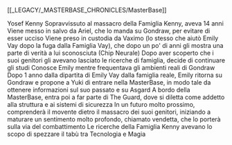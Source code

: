 [[_LEGACY/_MASTERBASE_CHRONICLES/MasterBase]]

Yosef Kenny
Sopravvissuto al massacro della Famiglia Kenny, aveva 14 anni
Viene messo in salvo da Ariel, che lo manda su Gondraw, per evitare di esser ucciso
Viene preso in custodia da Vaximo (lo stesso che aiutò Emily Vay dopo la fuga dalla Famiglia Vay), che dopo un po' di anni gli mostra una parte di verità a lui sconosciuta (Chip Neurale)
Dopo aver scoperto che i suoi genitori gli avevano lasciato le ricerche di famiglia, decide di continuare gli studi
Conosce Emily mentre frequentava gli ambienti reali di Gondraw
Dopo 1 anno dalla dipartita di Emily Vay dalla famiglia reale, Emily ritorna su Gondraw e propone a Yuki di entrare nella MasterBase, in modo tale da ottenere informazioni sul suo passato e su Asgard
A bordo della MasterBase, entra poi a far parte di The Guard, dove si diletta come addetto alla struttura e ai sistemi di sicurezza
In un futuro molto prossimo, comprenderà il movente dietro il massacro dei suoi genitori, iniziando a maturare un sentimento molto profondo, chiamato vendetta, che lo porterà sulla via del combattimento
Le ricerche della Famiglia Kenny avevano lo scopo di spezzare il tabù tra Tecnologia e Magia

